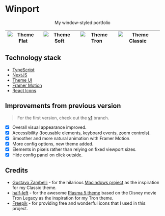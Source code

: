 # Winport

<p align="center">My window-styled portfolio</p>

|![Theme Flat](./public/images/theme-flat.png)|![Theme Soft](./public/images/theme-soft.png)|![Theme Tron](./public/images/theme-tron.png)|![Theme Classic](./public/images/theme-classic.png)
|----|----|----|----|

## Technology stack

* [TypeScript](https://www.typescriptlang.org/)
* [NextJS](https://nextjs.org/)
* [Theme UI](https://theme-ui.com/)
* [Framer Motion](https://www.framer.com/motion/)
* [React Icons](https://react-icons.github.io/react-icons/)

## Improvements from previous version

> For the first version, check out the [v1](https://github.com/khang-nd/.info/tree/v1) branch.

* [x] Overall visual appearance improved.
* [x] Accessibility (focusable elements, keyboard events, zoom controls).
* [x] Smoother and more natural animation with Framer Motion.
* [x] More config options, new theme added.
* [x] Elements in pixels rather than relying on fixed viewport sizes.
* [x] Hide config panel on click outside.

## Credits

* [Gustavo Zambelli](https://dribbble.com/zamax/shots) - for the hilarious [Macindows project](https://dribbble.com/zamax/projects/726224-Macindows-Life-Problems) as the inspiration for my Classic theme.
* [half-left](https://www.deviantart.com/half-left) - for the awesome [Plasma 5 theme](https://www.deviantart.com/half-left/art/Tron-Legacy-For-Plasma-5-568787781) based on the Disney movie Tron Legacy as the inspiration for my Tron theme.
* [Freepik](https://www.freepik.com/) - for providing free and wonderful icons that I used in this project.
